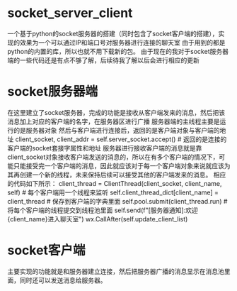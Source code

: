 # socket_server_client
一个基于python的socket服务器的搭建（同时包含了socket客户端的搭建），实现的效果为一个可以通过IP和端口号对服务器进行连接的聊天室
由于用到的都是python的内置的库，所以也就不用下载新的包。
由于现在的我对于socket服务器端的一些代码还是有点不够了解，后续待我了解以后会进行相应的更新

# socket服务器端
在这里建立了socket服务器，完成的功能是接收从客户端发来的消息，然后把该消息加上对应的客户端的名字，在服务器区进行广播
服务器端的主线程主要是运行的是服务器对象
然后与客户端进行连接后，返回的是客户端对象与客户端的地址
client_socket, client_addr = self.server_socket.accept()  # 返回的是连接的客户端的socket套接字属性和地址
服务器进行接收客户端的消息就是靠client_socket对象接收客户端发送的消息的，所以在有多个客户端的情况下，可能只能接受完一个客户端的消息，因此就应该对于每一个客户端对象来说就应该为其再创建一个新的线程，未来保持后续可以接受其他的客户端发来的消息。
相应的代码如下所示：
client_thread = ClientThread(client_socket, client_name, self)  # 每个客户端用一个线程来监听
self.client_thread_dict[client_name] = client_thread # 保存到客户端的字典里面
self.pool.submit(client_thread.run)  # 将每个客户端的线程提交到线程池里面
self.send(f"[服务器通知]:欢迎{client_name}进入聊天室")
wx.CallAfter(self.update_client_list)

# socket客户端
主要实现的功能就是和服务器建立连接，然后把服务器广播的消息显示在消息池里面，同时还可以发送消息给服务器。
